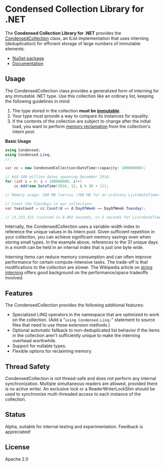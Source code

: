 # Condensed Collection Library for .NET

The **Condensed Collection Library for .NET** provides the [CondensedCollection](http://markwaterman.github.io/CondensedDotNet/html/567ca794-b467-8736-0b20-caacc958e8a9.htm)  class, an IList<T> implementation that uses interning (deduplication) for efficient storage of large numbers of immutable elements.

* [NuGet package](https://www.nuget.org/packages/Condensed)
* [Documentation](http://markwaterman.github.io/CondensedDotNet/)

## Usage

The CondensedCollection class provides a generalized form of interning for any immutable .NET type. Use this collection like an ordinary list, keeping the following guidelines in mind:

1. The type stored in the collection **must be [immutable](http://markwaterman.github.io/CondensedDotNet/html/12336e43-b0f4-46fb-a17b-c640871bddab.htm)**.
2. Your type must provide a way to compare its instances for equality.
3. If the contents of the collection are subject to change after the initial load, you want to perform [memory reclamation](http://markwaterman.github.io/CondensedDotNet/html/606626e5-fb28-47c5-939f-a87c14d4f99a.htm) from the collection's intern pool.

**Basic Usage**
```csharp
using Condensed;
using Condensed.Linq;
//...

var cc = new CondensedCollection<DateTime>(capacity: 100000000);

// Add 100 million dates spanning December 2016:
for (int i = 0; i < 100000000; i++)
    cc.Add(new DateTime(2016, 12, i % 30 + 1));

// Memory usage: 100 MB (versus ~780 MB for an ordinary List<DateTime>)

// Count the Tuesdays in our collection:
var tuesCount = cc.Count(d => d.DayOfWeek == DayOfWeek.Tuesday);

// 13,333,333 (counted in 0.002 seconds, vs 5 seconds for List<DateTime>)
```

Internally, the CondensedCollection uses a variable-width index to reference the unique values in its intern pool. Given sufficient repetition in your collection, you can achieve significant memory savings even when storing small types. In the example above, references to the 31 unique days in a month can be held in an internal index that is just one byte wide.

Interning items can reduce memory consumption and can often improve performance for certain compute-intensive tasks. The trade-off is that modifications to the collection are slower. The Wikipedia article on [string interning](https://en.wikipedia.org/wiki/String_interning) offers good background on the performance/space tradeoffs involved.

## Features

The CondensedCollection provides the following additional features:
* Specialized LINQ operators in the namespace that are optimized to work on the collection. (Add a "`using Condensed.Linq;`" statement to source files that need to use these extension methods.)
* Optional automatic fallback to non-deduplicated list behavior if the items in the collection aren't sufficiently unique to make the interning overhead worthwhile.
* Support for nullable types.
* Flexible options for reclaiming memory.

## Thread Safety

CondensedCollection is _not_ thread-safe and does not perform any internal synchronization. Multiple simultaneous readers are allowed, provided there is no active writer. An exclusive lock or a ReaderWriterLockSlim should be used to synchronize multi-threaded access to each instance of the collection.

## Status

Alpha, suitable for internal testing and experimentation. Feedback is appreciated!

## License

Apache 2.0